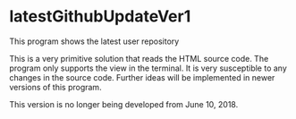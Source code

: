 # latestGithubUpdateVer1

This program shows the latest user repository

This is a very primitive solution that reads the HTML source code.
The program only supports the view in the terminal.
It is very susceptible to any changes in the source code.
Further ideas will be implemented in newer versions of this program.

This version is no longer being developed from June 10, 2018.
